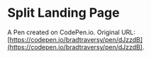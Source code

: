 # Split Landing Page

A Pen created on CodePen.io. Original URL: [https://codepen.io/bradtraversy/pen/dJzzdB](https://codepen.io/bradtraversy/pen/dJzzdB).


